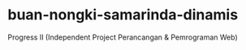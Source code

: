 # buan-nongki-samarinda-dinamis
Progress II (Independent Project Perancangan &amp; Pemrograman Web)
